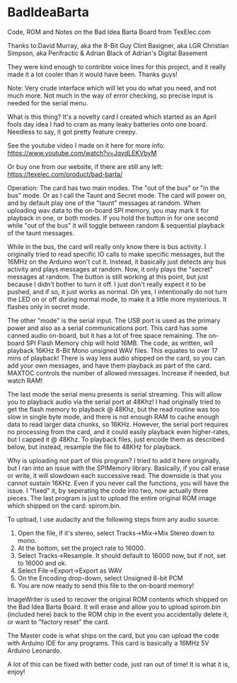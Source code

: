 # BadIdeaBarta
Code, ROM and Notes on the Bad Idea Barta Board from TexElec.com

Thanks to:David Murray, aka the 8-Bit Guy 
           Clint Basigner, aka LGR
           Christian Simpson, aka Perifractic
         & Adrian Black of Adrian's Digital Basement

They were kind enough to contribte voice lines for this project, and it really made it a lot cooler than it would
have been.  Thanks guys!              

Note:
Very crude interface which will let you do what you need, and not much more.  Not much in the
way of error checking, so precise input is needed for the serial menu.
 
What is this thing?  It's a novelty card I created which started as an April fools day idea I had to cram as many 
leaky batteries onto one board.  Needless to say, it got pretty feature creepy.

See the youtube video I made on it here for more info: https://www.youtube.com/watch?v=JqvdLEKVbyM

Or buy one from our website, if there are still any left: https://texelec.com/product/bad-barta/

Operation:
The card has two main modes.  The "out of the bus" or "in the bus" mode.  Or as I call the Taunt and Secret mode.
The card will power on, and by default play one of the "taunt" messages at random.  When uploading wav data to the
on-board SPI memory, you may mark it for playback in one, or both modes.  If you hold the button in for one second 
while "out of the bus" it will toggle between random & sequential playback of the taunt messages.  

While in the bus, the card will really only know there is bus activity.  I originally tried to read specific IO calls
to make specific messages, but the 16MHz on the Arduino won't cut it.  Instead, it basically just detects any bus activity
and plays messages at random.  Now, it only plays the "secret" messages at random.  The button is still working at this 
point, but just because I didn't bother to turn it off.  I just don't really expect it to be pushed, and if so, it 
just works as normal.  Oh yes, I intentionally do not turn the LED on or off during normal mode, to make it a little more
mysterious.  It flashes only in secret mode.

The other "mode" is the serial input.  The USB port is used as the primary power and also as a serial communications port.
This card has some canned audio on-board, but it has a lot of free space remaining.  The on-board SPI Flash Memory chip 
will hold 16MB.  The code, as written, will playback 16KHz 8-Bit Mono unsigned WAV files. This equates to over 17 mins 
of playback!  There is way less audio shipped on the card, so you can add your own messages, and have them playback as part
of the card.  MAXTOC controls the number of allowed messages.  Increase if needed, but watch RAM!

The last mode the serial menu presents is serial streaming.  This will allow you to playback audio via the serial port
at 48Khz!  I had originally tried to get the flash memory to playback @ 48Khz, but the read routine was too slow in 
single byte mode, and there is not enough RAM to cache enough data to read larger data chunks, so 16KHz.  However, the 
serial port requires no processing from the card, and it could easily playback even higher-rates, but I capped it @ 48Khz.
To playback files, just encode them as described below, but instead, resample the file to 48KHz for playback.

Why is uploading not part of this program?  I tried to add it here originally, but I ran into an issue with the 
SPIMemory library.  Basically, if you call erase or write, it will slowdown each successive read.  The downside
is that you cannot sustain 16KHz.  Even if you never call the functions, you will have the issue.  I "fixed" it, by
seperating the code into two, now actually three pieces.  The last program is just to upload the entire original ROM
image which shipped on the card: spirom.bin.

To upload, I use audacity and the following steps from any audio source:
1. Open the file, if it's stereo, select Tracks->Mix->Mix Stereo down to mono.
2. At the bottom, set the project rate to 16000.
3. Select Tracks->Resample.  It should default to 16000 now, but if not, set to 16000 and ok.
4. Select File->Export->Export as WAV
5. On the Encoding drop-down, select Unsigned 8-bit PCM
6. You are now ready to send this file to the on-board memory!

ImageWriter is used to recover the original ROM contents which shipped on the Bad Idea Barta Board.  It will erase
and allow you to upload spirom.bin (included here) back to the ROM chip in the event you accidentally delete it, or want 
to "factory reset" the card.

The Master code is what ships on the card, but you can upload the code with Arduino IDE for any programs.  This card is 
basically a 16MHz 5V Arduino Leonardo. 

A lot of this can be fixed with better code, just ran out of time! It is what it is, enjoy!
